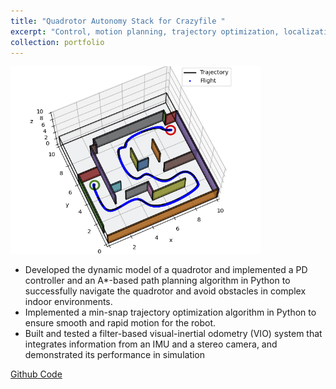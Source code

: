 ```yaml
---
title: "Quadrotor Autonomy Stack for Crazyfile "
excerpt: "Control, motion planning, trajectory optimization, localization for quadrotor"
collection: portfolio
---
```

<img src='/images/meam620-min.png' width=400 height=300>

- Developed the dynamic model of a quadrotor and implemented a PD controller and an A*-based path planning
algorithm in Python to successfully navigate the quadrotor and avoid obstacles in complex indoor environments.
- Implemented a min-snap trajectory optimization algorithm in Python to ensure smooth and rapid motion for
the robot.
- Built and tested a filter-based visual-inertial odometry (VIO) system that integrates information from an IMU and
a stereo camera, and demonstrated its performance in simulation

[Github Code](https://github.com/RollingOat/control-path-planning-trajectory-optimization-of-a-quadrotor)
